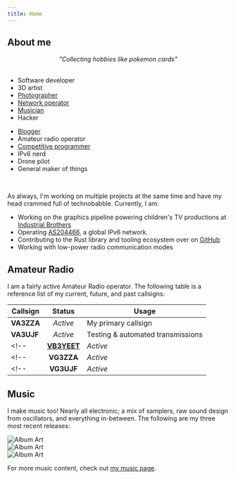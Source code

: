 ```yaml
---
title: Home
---
```


<!-- <div class="portfolio-sellout">
<p>Looking for my portfolio? Click <a href="">here</a>.</p>
</div> -->

## About me 

<center><em>"Collecting hobbies like pokemon cards"</em></center>
<br>

<div id="main-skills" >
<div>

- Software developer
- 3D artist
- [Photographer](https://instagram.com/evanpratten)
- [Network operator](/as204466)
- [Musician](/music)
- Hacker

</div><div>

- [Blogger](/blog)
- Amateur radio operator
- [Competitive programmer](/hobbies/software/competitive-programming)
- IPv6 nerd
- Drone pilot
- General maker of things

</div></div>

<!-- I love to experiment with little-used technologies, and specialize in *making things interconnect*. -->

<!-- I am a first-year college student, studying Software Engineering at Sheridan College. I develop software both as a hobby, and professionally, and have been programming since I was in the 5th grade. I am also a Canadian amateur radio operator (callsign **VA3ZZA**), and the former Lead Software Developer at [Raider Robotics](https://github.com/frc5024). -->

<br>

As always, I'm working on multiple projects at the same time and have my head crammed full of technobabble. Currently, I am:

- Working on the graphics pipeline powering children's TV productions at [Industrial Brothers](https://www.industrialbrothers.com/)
- Operating [AS204466](/as204466), a global IPv6 network.
- Contributing to the Rust library and tooling ecosystem over on [GitHub](https://github.com/ewpratten)
- Working with low-power radio communication modes

<!-- ## Projects

The following links will bring you to more specific pages covering some of my best projects in various fields.

- [Minecraft Development](/projects/minecraft)
- [Kobo Ereader Hacking](/projects/kobo)
- [Chromebook Hacking](/projects/chromebooks) -->

## Amateur Radio

I am a fairly active Amateur Radio operator. The following table is a reference list of my current, future, and past callsigns:

<article class="markdown-body">

| Callsign             |  Status  | Usage                             |
|----------------------|:--------:|-----------------------------------|
| **VA3ZZA**           | *Active* | My primary callsign               |
| **VA3UJF**           | *Active* | Testing & automated transmissions |
<!-- | [**VB3YEET**](/yeet) | *Active* | Special Event                     | -->
<!-- | **VG3ZZA**           | *Active* | Special Event                     | -->
<!-- | **VG3UJF**           | *Active* | Special Event                     | -->

</article>

<!-- My current license class is *Basic with Honours*, and I have been on-air since late 2020. More station information may be found at [my QRZ page](https://www.qrz.com/db/VA3ZZA).

<article class="markdown-body">
<table><tr>
<td><img src="https://hamalert.org/myspot?c=VA3ZZA&amp;h=e0fa3b8ff28e81a5&amp;a=12" srcset="https://hamalert.org/myspot?c=VA3ZZA&amp;h=e0fa3b8ff28e81a5&amp&amp;hr=1&amp;a=12 2x"></td>
<td><img src="https://hamalert.org/myspot?c=VB3YEET&amp;h=43adad96f1c09138&amp;a=12" srcset="https://hamalert.org/myspot?c=VB3YEET&amp;h=43adad96f1c09138&amp;hr=1&amp;a=12 2x"></td>
</tr></table>
</article> -->

## Music

I make music too! Nearly all electronic; a mix of samplers, raw sound design from oscillators, and everything in-between. The following are my three most recent releases:

<div class="project-mosaic">
  <div class="project project-small conform-height">
    <img src="https://i.scdn.co/image/ab67616d00001e02c0921eceecc13b079e07e602" alt="Album Art" loading="lazy">
    <!-- <h3>Space & Time, Vol. 1</h3>
    <p>An album comprised of unrelated songs.</p> -->
    <span style="border:none;padding:0;">
      <a href="https://open.spotify.com/album/718OAeNsyhO1znebsXVSdf" target="blank"><i class="lab la-spotify"></i></a>
      <a href="https://music.apple.com/us/album/space-time-vol-1-ep/1623507117" target="blank"><i class="lab la-apple"></i></a>
      <a href="https://music.youtube.com/playlist?list=OLAK5uy_n1Q3M-zO8gloIvZD4NqMCvz2i9BOHoqIg" target="blank"><i class="lab la-youtube"></i></a>
    </span>
  </div>
  <div class="project project-small conform-height">
    <img src="https://i.scdn.co/image/ab67616d00001e026ceff2b5e55799d32b9d1b44" alt="Album Art" loading="lazy">
    <!-- <h3>Scale Hop</h3>
    <p>My reintroduction to Ableton after a 2-year break in music production.</p> -->
    <span style="border:none;padding:0;">
      <a href="https://open.spotify.com/album/6tpUJQlZ1I7bWK4X4pwiOj" target="blank"><i class="lab la-spotify"></i></a>
      <a href="https://music.apple.com/us/album/scale-hop-single/1611874192" target="blank"><i class="lab la-apple"></i></a>
      <a href="https://music.youtube.com/playlist?list=OLAK5uy_lbBo7a4AT-3s1xhs9FkL5yLM1-QNv3v7c" target="blank"><i class="lab la-youtube"></i></a>
    </span>
  </div>
  <div class="project project-small conform-height">
    <img src="https://i.scdn.co/image/ab67616d00001e0212903dc5bfc506c84fb16205" alt="Album Art" loading="lazy">
    <!-- <h3>Studio225 Remasters</h3>
    <p>My personal remasters of some old tracks produced in HighSchool audio production classes.</p> -->
    <span style="border:none;padding:0;">
      <a href="https://open.spotify.com/album/7BNFpIlZMbTksFJzMeiynE" target="blank"><i class="lab la-spotify"></i></a>
      <a href="https://music.apple.com/us/album/studio225-remasters-remastered-single/1621595606" target="blank"><i class="lab la-apple"></i></a>
      <a href="https://music.youtube.com/playlist?list=OLAK5uy_mzt8HGbC1A34irVWolKa6ApC3fCkSeEf8" target="blank"><i class="lab la-youtube"></i></a>
    </span>
  </div>
</div>

For more music content, check out [my music page](/music).


<!-- ## Robotics

Before college, I invested most of my time into learning to work with industrial control systems and medium-scale robotics. My specialization was in fully-autonomous and driver-assist navigation algorithms.

I developed a highly flexible navigation and waypoint traversal system for [*Raider Robotics*](https://www.raiderrobotics.org) in highschool, and also wrote a complete robotic control library called: [Lib5K](https://github.com/frc5024/lib5k).

<div style="display:flex; flex-wrap:wrap; justify-content:space-evenly;width:100%">
<div style="width:340px"><img src="/images/hobbies/robotics/robots/darthraider.png" style="width:100%;" loading="lazy"></div>
<div style="width:340px"><img src="/images/hobbies/robotics/robots/minibot.jpg" style="width:100%;" loading="lazy"></div>
<div style="width:340px"><img src="/images/hobbies/robotics/robots/hatchfield.jpg" style="width:100%;"loading="lazy"></div>
<div style="width:340px"><img src="/images/hobbies/robotics/robots/qbert.png" style="width:100%;" loading="lazy"></div>
</div>

More information on my robotics work can be found on [my robotics page](/hobbies/robotics). -->


<!-- ## Projects

<div class="project-mosaic">

  <div class="project"> 
    <h3>The Freeform Internet Exchange Project</h3>
    <p>FFIXP is a virtual internet exchange for connecting experimental and research networks in a reasonably safe and controlled manner.</p>
    <span>
      <a href="https://ffixp.net" target="blank"><i class="las la-globe"></i></a>
      <a href="https://github.com/ffixp" target="blank"><i class="lab la-github"></i></a>
    </span>
  </div>

  <div class="project">
    <img src="https://raw.githubusercontent.com/Ewpratten/vb3yeet-aprs/master/assets/vb3yeet.png" alt="VB3YEET" loading="lazy">
    <h3>VB3YEET APRS Station</h3>
    <p>This application is a part of Meme Appreciation Month and powers the automatic APRS messaging capabilities behind <a href="/yeet">VB3YEET</a>.</p>
    <span>
      <a href="https://github.com/Ewpratten/vb3yeet-aprs" target="blank"><i class="lab la-github"></i></a>
    </span>
  </div>

  

</div> -->

<!-- ## Am I on air?

...given how little time I leave for hobbies some days, probably not. But it's worth a check anyways. If I happen to be reaching you with my transmissions, please QSL.

<div style="text-align:center;">
<img src="https://hamalert.org/myspot?c=VA3ZZA&h=e0fa3b8ff28e81a5&a=12" srcset="https://hamalert.org/myspot?c=VA3ZZA&h=e0fa3b8ff28e81a5&hr=1&a=12 2x" style="width:100%;max-width:400px">
<br>
<img src="https://rbn.telegraphy.de/activity/image/VA3ZZA" style="width:100%;max-width:600px">
</div>

## I make music too!

Every once in a while, I get around to uploading a new track or two. If you'd like to hear my musical experiments, check out my profiles on:

- [Spotify](https://open.spotify.com/artist/1aLNEmgqBJkhfkEZvf8Vh5)
- [Apple Music](https://music.apple.com/us/artist/evan-pratten/1611566708)
- [YouTube](https://www.youtube.com/channel/UCrHT3Lt0Mg90bspbMHJfTcA)
- [Amazon Music](https://music.amazon.com/artists/B09TBHQCM1/evan-pratten)

## The Timeline

<ul class="events-list">
<li>2022</li>
<ul>
    <li><div><span>Jan</span> <span>Assigned autonomous system number <a href="https://explorer.burble.com/?#/AS4242422811"><em>4242422811</em></a></span></div></li>
</ul>

<li>2021</li>
<ul>
    <li><div><span>Dec</span> <span>Started the <a href="https://ffixp.net"><em>Freeform Internet Exchange</em></a> project</span></div></li>
    <li><div><span>Nov</span> <span>Completed the <em>Hurricane Electric IPv6 Certification</em></span></div></li>
    <li><div><span>Nov</span> <span>Acquired a /64 and a /48 block of public IPv6 addresses</span></div></li>
    <li><div><span>Nov</span> <span>Built the Echolink node VA3ZZA-L</span></div></li>
    <li><div><span>Oct</span> <span>Set up network infrastructure for managing my public IP addresses</span></div></li>
    <li><div><span>Oct</span> <span>Acquired a /24 block of public IPv4 addresses</span></div></li>
    <li><div><span>Oct</span> <span>Produced <a href="https://github.com/Ewpratten/ludum-dare-49"><strong>[data::loss]</strong></a> as part of Ludum Dare 49</span></div></li>
    <li><div><span>Sep</span> <span>Began an <em>Honours Bachelor of Applied Information Sciences</em></span></div></li>
    <li><div><span>Aug</span> <span>Acquired a /29 block of public IPv4 addresses</span></div></li>
    <li><div><span>Jun</span> <span>Participated in ARRL Summer Field Day, scoring 270 points</span></div></li>
    <li><div><span>Apr</span> <span>Produced <a href="https://github.com/Ewpratten/ludum-dare-48"><em>Deep Breath</em></a> as part of Ludum Dare 48</span></div></li>
</ul>

<li>2020</li>
<ul>
  <li><div><span>Aug</span> <span>Participated in Google CTF 2020</span></div></li>
  <li><div><span>May</span> <span>Participated in Hack-A-Sat CTF</span></div></li>
  <li><div><span>Apr</span> <span>Produced <a href="https://ldjam.com/events/ludum-dare/46/micromanaged-mike"><em>Micromanaged Mike</em></a> as part of Ludum Dare 46</span></div></li>
  <li><div><span>Mar</span> <span>FRC Humber district event <em>finalists</em> as part of Raider Robotics</span></div></li>
  <li><div><span>Feb</span> <span>Participated in the Canadian Computing Competition</span></div></li>
</ul>

<li>2019</li>
<ul>
  <li><div><span>Jun</span> <span>Participated in Google CTF 2019</span></div></li>
  <li><div><span>Apr</span> <span>FRC district championships <em>quarter-finalists</em> as part of Raider Robotics</span></div></li>
  <li><div><span>Apr</span> <span>FRC Western district event <em>semi-finalists</em> as part of Raider Robotics</span></div></li>
  <li><div><span>Mar</span> <span>Participated in the ECOO Programming Contest</span></div></li>
  <li><div><span>Feb</span> <span>FRC Ryerson district event <em>quarter-finalists</em> as part of Raider Robotics</span></div></li>
  <li><div><span>Feb</span> <span>Participated in the Canadian Computing Competition</span></div></li>
</ul>

<li>2018</li>
<ul>
  <li><div><span>Sep</span> <span>Completed Google's *Foobar* programming challenge</span></div></li>
  <li><div><span>Apr</span> <span>Participated in the ECOO Programming Contest</span></div></li>
  <li><div><span>Mar</span> <span>FRC Waterloo district event <em>quarter-finalists</em> as part of Raider Robotics</span></div></li>
  <li><div><span>Mar</span> <span>FRC Georgian district event <em>quarter-finalists</em> as part of Raider Robotics</span></div></li>
</ul>
</ul> -->


